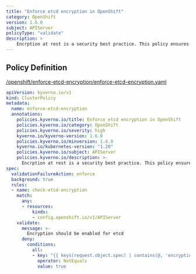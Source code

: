 ```yaml
---
title: "Enforce etcd encryption in OpenShift"
category: OpenShift
version: 1.6.0
subject: APIServer
policyType: "validate"
description: >
    Encrption at rest is a security best practice. This policy ensures encryption is enabled for etcd in OpenShift clusters.
---
```


## Policy Definition
<a href="https://github.com/JimBugwadia/kyverno-policies/raw/fix_annotations//openshift/enforce-etcd-encryption/enforce-etcd-encryption.yaml" target="-blank">/openshift/enforce-etcd-encryption/enforce-etcd-encryption.yaml</a>

```yaml
apiVersion: kyverno.io/v1
kind: ClusterPolicy
metadata:
  name: enforce-etcd-encryption
  annotations:
    policies.kyverno.io/title: Enforce etcd encryption in OpenShift
    policies.kyverno.io/category: OpenShift
    policies.kyverno.io/severity: high
    kyverno.io/kyverno-version: 1.6.0
    policies.kyverno.io/minversion: 1.6.0
    kyverno.io/kubernetes-version: "1.20"
    policies.kyverno.io/subject: APIServer
    policies.kyverno.io/description: >-
      Encrption at rest is a security best practice. This policy ensures encryption is enabled for etcd in OpenShift clusters.
spec:
  validationFailureAction: enforce
  background: true
  rules:
  - name: check-etcd-encryption
    match:
      any:
      - resources:
          kinds:
          - config.openshift.io/v1/APIServer
    validate:
      message: >-
        Encryption should be enabled for etcd
      deny: 
        conditions:
          all:
          - key: "{{ keys(request.object.spec) | contains(@, 'encryption') }}"
            operator: NotEquals
            value: true

```
